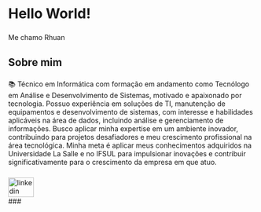 <h1 align="left">Hello World!</h1>

###

<p align="left">Me chamo Rhuan</p>

###

<h2 align="left">Sobre mim</h2>

###

<p align="left">📚 Técnico em Informática com formação em andamento como Tecnólogo em Análise e Desenvolvimento de Sistemas, motivado e apaixonado por tecnologia. Possuo experiência em soluções de TI, manutenção de equipamentos e desenvolvimento de sistemas, com interesse e habilidades aplicáveis na área de dados, incluindo análise e gerenciamento de informações. Busco aplicar minha expertise em um ambiente inovador, contribuindo para projetos desafiadores e meu crescimento profissional na área tecnológica. 
Minha meta é aplicar meus conhecimentos adquiridos na Universidade La Salle e no IFSUL para impulsionar inovações e contribuir significativamente para o crescimento da empresa em que atuo.</p>

###
<div align="left">
  <img src="https://www.linkedin.com/in/rhuan-boeira/)/profile-readme-generator/master/src/assets/icons/social/linkedin/default.svg" width="52" height="40" alt="linkedin logo"  />
</div>
###


###
